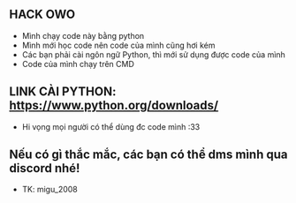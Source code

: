 ## HACK OWO
* Mình chạy code này bằng python
* Mình mới học code nên code của mình cũng hơi kém
* Các bạn phải cài ngôn ngữ Python, thì mới sử dụng được code của mình
* Code của mình chạy trên CMD

## LINK CÀI PYTHON: https://www.python.org/downloads/
* Hi vọng mọi người có thể dùng đc code mình :33

## Nếu có gì thắc mắc, các bạn có thể dms mình qua discord nhé!
* TK: migu_2008
